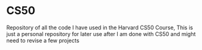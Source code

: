 # CS50
Repository of all the code I have used in the Harvard CS50 Course,
This is just a personal repository for later use after I am done with CS50 and might need to revise a few projects
